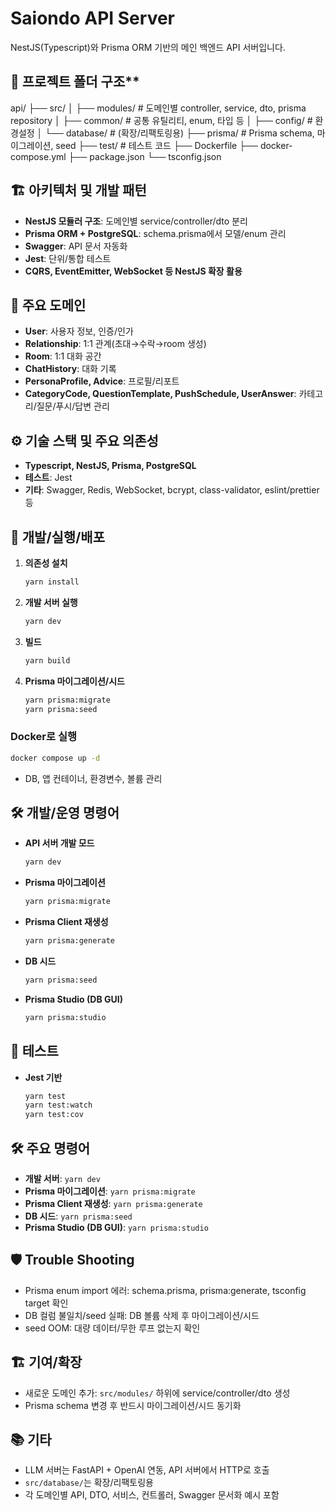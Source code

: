 # Saiondo API Server

NestJS(Typescript)와 Prisma ORM 기반의 메인 백엔드 API 서버입니다.


## 📁 프로젝트 폴더 구조**

api/
├── src/
│ ├── modules/ # 도메인별 controller, service, dto, prisma repository
│ ├── common/ # 공통 유틸리티, enum, 타입 등
│ ├── config/ # 환경설정
│ └── database/ # (확장/리팩토링용)
├── prisma/ # Prisma schema, 마이그레이션, seed
├── test/ # 테스트 코드
├── Dockerfile
├── docker-compose.yml
├── package.json
└── tsconfig.json



## 🏗️ 아키텍처 및 개발 패턴

- **NestJS 모듈러 구조**: 도메인별 service/controller/dto 분리
- **Prisma ORM + PostgreSQL**: schema.prisma에서 모델/enum 관리
- **Swagger**: API 문서 자동화
- **Jest**: 단위/통합 테스트
- **CQRS, EventEmitter, WebSocket 등 NestJS 확장 활용**

## 🧩 주요 도메인

- **User**: 사용자 정보, 인증/인가
- **Relationship**: 1:1 관계(초대→수락→room 생성)
- **Room**: 1:1 대화 공간
- **ChatHistory**: 대화 기록
- **PersonaProfile, Advice**: 프로필/리포트
- **CategoryCode, QuestionTemplate, PushSchedule, UserAnswer**: 카테고리/질문/푸시/답변 관리

## ⚙️ 기술 스택 및 주요 의존성

- **Typescript, NestJS, Prisma, PostgreSQL**
- **테스트**: Jest
- **기타**: Swagger, Redis, WebSocket, bcrypt, class-validator, eslint/prettier 등

## 🚀 개발/실행/배포

1. **의존성 설치**
   ```sh
   yarn install
   ```
2. **개발 서버 실행**
   ```sh
   yarn dev
   ```
3. **빌드**
   ```sh
   yarn build
   ```
4. **Prisma 마이그레이션/시드**
   ```sh
   yarn prisma:migrate
   yarn prisma:seed
   ```

### Docker로 실행

```sh
docker compose up -d
```
- DB, 앱 컨테이너, 환경변수, 볼륨 관리


## 🛠️ 개발/운영 명령어

- **API 서버 개발 모드**
  ```sh
  yarn dev
  ```
- **Prisma 마이그레이션**
  ```sh
  yarn prisma:migrate
  ```
- **Prisma Client 재생성**
  ```sh
  yarn prisma:generate
  ```
- **DB 시드**
  ```sh
  yarn prisma:seed
  ```
- **Prisma Studio (DB GUI)**
  ```sh
  yarn prisma:studio
  ```
  
## 🧪 테스트

- **Jest 기반**
  ```sh
  yarn test
  yarn test:watch
  yarn test:cov
  ```

## 🛠️ 주요 명령어

- **개발 서버**: `yarn dev`
- **Prisma 마이그레이션**: `yarn prisma:migrate`
- **Prisma Client 재생성**: `yarn prisma:generate`
- **DB 시드**: `yarn prisma:seed`
- **Prisma Studio (DB GUI)**: `yarn prisma:studio`

## 🛡️ Trouble Shooting

- Prisma enum import 에러: schema.prisma, prisma:generate, tsconfig target 확인
- DB 컬럼 불일치/seed 실패: DB 볼륨 삭제 후 마이그레이션/시드
- seed OOM: 대량 데이터/무한 루프 없는지 확인

## 🏗️ 기여/확장

- 새로운 도메인 추가: `src/modules/` 하위에 service/controller/dto 생성
- Prisma schema 변경 후 반드시 마이그레이션/시드 동기화

## 📚 기타

- LLM 서버는 FastAPI + OpenAI 연동, API 서버에서 HTTP로 호출
- `src/database/`는 확장/리팩토링용
- 각 도메인별 API, DTO, 서비스, 컨트롤러, Swagger 문서화 예시 포함
